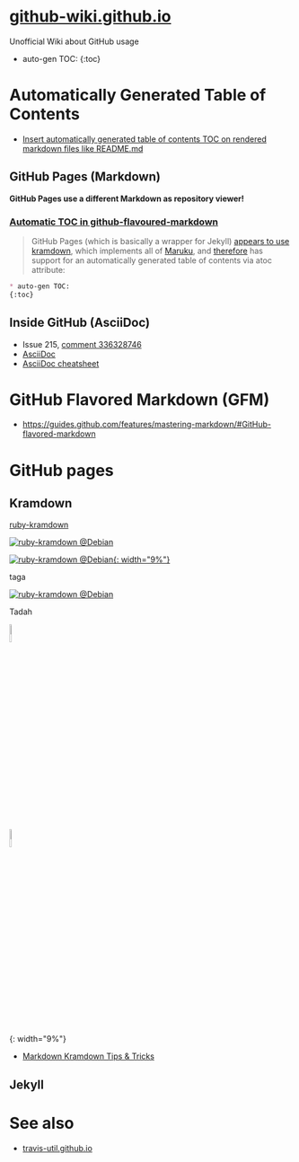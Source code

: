 # [github-wiki.github.io](https://github-wiki.github.io/)
Unofficial Wiki about GitHub usage
* auto-gen TOC:
{:toc}

# Automatically Generated Table of Contents
* [Insert automatically generated table of contents TOC on rendered markdown files like README.md](https://github.com/isaacs/github/issues/215)

## GitHub Pages (Markdown)
**GitHub Pages use a different Markdown as repository viewer!**

### [Automatic TOC in github-flavoured-markdown](https://stackoverflow.com/questions/9721944/automatic-toc-in-github-flavoured-markdown)
>GitHub Pages (which is basically a wrapper for Jekyll) [appears to use][] [kramdown][], which implements all of [Maruku][], and [therefore] has support for an automatically generated table of contents via atoc attribute:

[appears to use]: https://github.com/jekyll/jekyll/blob/master/lib/jekyll.rb#L29 "jekyll/jekyll"
[kramdown]: https://kramdown.gettalong.org/parser/kramdown.html
[Maruku]: https://github.com/bhollis/maruku/blob/master/docs/markdown_syntax.md "bhollis/maruku"
[therefore]: https://github.com/bhollis/maruku/blob/master/docs/math.md "See source code for this page"
```md
* auto-gen TOC:
{:toc}
```

## Inside GitHub (AsciiDoc)
* Issue 215, [comment 336328746](https://github.com/isaacs/github/issues/215#issuecomment-336328746)
* [AsciiDoc](https://en.wikipedia.org/wiki/AsciiDoc "Wikipedia")
* [AsciiDoc cheatsheet](http://powerman.name/doc/asciidoc)

# GitHub Flavored Markdown (GFM)
* https://guides.github.com/features/mastering-markdown/#GitHub-flavored-markdown

# GitHub pages

## Kramdown
[ruby-kramdown](https://tracker.debian.org/pkg/ruby-kramdown)

[![ruby-kramdown @Debian][]](https://tracker.debian.org/pkg/ruby-kramdown)

[![ruby-kramdown @Debian](https://qa.debian.org/cgi-bin/popcon-png?packages=ruby-kramdown&show_installed=on&date_fmt=%25Y){: width="9%"}](https://tracker.debian.org/pkg/ruby-kramdown)

taga

[![ruby-kramdown @Debian][]][ruby-kramdown @Debian.html]

Tadah

[<img alt="ruby-kramdown @Debian" src="https://qa.debian.org/cgi-bin/popcon-png?packages=ruby-kramdown&show_installed=on&date_fmt=%25Y" width="9%">][ruby-kramdown @Debian.html]

[<img alt="ruby-kramdown @Debian" src="https://qa.debian.org/cgi-bin/popcon-png?packages=ruby-kramdown&show_installed=on&date_fmt=%25Y" width="9%">](https://tracker.debian.org/pkg/ruby-kramdown)

[ruby-kramdown @Debian]: https://qa.debian.org/cgi-bin/popcon-png?packages=ruby-kramdown&show_installed=on&date_fmt=%25Y
{: width="9%"}

[ruby-kramdown @Debian.html]: https://tracker.debian.org/pkg/ruby-kramdown



* [Markdown Kramdown Tips & Tricks](https://about.gitlab.com/2016/07/19/markdown-kramdown-tips-and-tricks/)


## Jekyll

# See also
* [travis-util.github.io](https://travis-util.github.io/)
